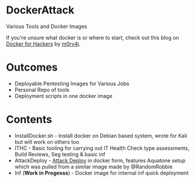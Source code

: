 # DockerAttack
Various Tools and Docker Images

If you're unsure what docker is or where to start, check out this blog on [Docker for Hackers](https://www.pentestpartners.com/security-blog/docker-for-hackers-a-pen-testers-guide/) by [m0rv4i](https://twitter.com/RobJBone).

# Outcomes

- Deployable Pentesting Images for Various Jobs
- Personal Repo of tools
- Deployment scripts in one docker image

# Contents

- InstallDocker.sh - Install docker on Debian based system, wrote for Kali but will work on others too
- ITHC - Basic tooling for carrying out IT Health Check type assessments, Build Reviews, Seg testing & basic inf
- AttackDeploy - [Attack Deploy](https://github.com/ZephrFish/AttackDeploy) in docker form, features Aquatone setup which was pulled from a similar image made by @RandomRobbie
- Inf (**Work in Progesss**) - Docker image for internal inf quick deployment

